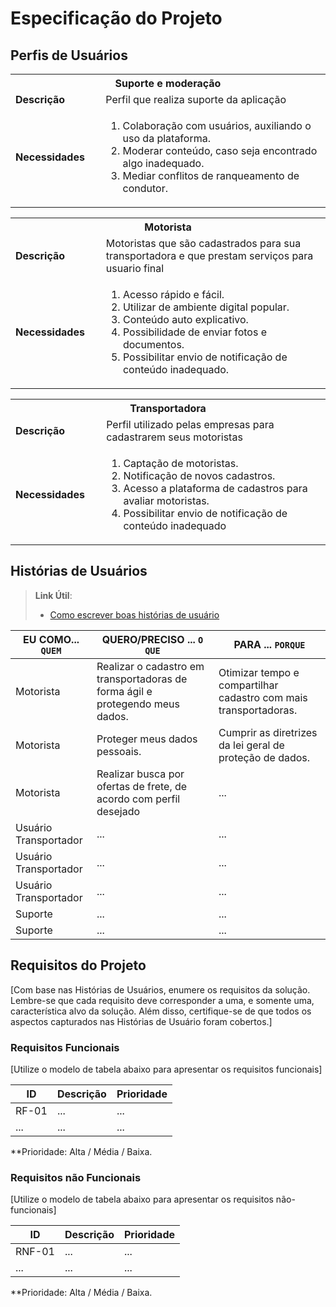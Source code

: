 # Especificação do Projeto

## Perfis de Usuários


<table>
    <tbody>
        <tr align=center>
            <th colspan="2">Suporte e moderação</th>
        </tr>
        <tr>
            <td width="150px"><b>Descrição</b></td>
            <td width="600px">Perfil que realiza suporte da aplicação</td>
        </tr>
        <tr>
            <td><b>Necessidades</b></td>
            <td>
                <ol>
                    <li>Colaboração com usuários, auxiliando o uso da plataforma.</li>
                    <li> Moderar conteúdo, caso seja encontrado algo inadequado.</li>
                    <li>Mediar conflitos de ranqueamento de condutor.</li>
                </ol>
            </td>
        </tr>
    </tbody>
</table>


<table>
   <tbody>
      <tr align=center>
         <th colspan="2">Motorista </th>
      </tr>
      <tr>
         <td width="150px"><b>Descrição</b></td>
         <td width="600px">Motoristas que são cadastrados para sua transportadora e que prestam serviços para usuario final</td>
      </tr>
      <tr>
         <td><b>Necessidades</b></td>
         <td>
            <ol>
               <li>Acesso rápido e fácil.</li>
               <li> Utilizar de ambiente digital popular. </li>
               <li>Conteúdo auto explicativo.</li>
               <li>Possibilidade de enviar fotos e documentos.</li>
               <li>Possibilitar envio de notificação de conteúdo  inadequado.</li>
            </ol>
         </td>
      </tr>
   </tbody>
</table>

<table>
   <tbody>
      <tr align=center>
         <th colspan="2">Transportadora  </th>
      </tr>
      <tr>
         <td width="150px"><b>Descrição</b></td>
         <td width="600px">Perfil utilizado pelas empresas para cadastrarem seus motoristas</td>
      </tr>
      <tr>
         <td><b>Necessidades</b></td>
         <td>
            <ol>
               <li>Captação de motoristas.</li>
               <li>  Notificação de novos cadastros. </li>
               <li>Acesso a plataforma de cadastros para avaliar motoristas.</li>
               <li> Possibilitar envio de notificação de conteúdo inadequado</li>
            </ol>
         </td>
      </tr>
   </tbody>
</table>

## Histórias de Usuários


> **Link Útil**:
> - [Como escrever boas histórias de usuário](https://medium.com/vertice/como-escrever-boas-users-stories-hist%C3%B3rias-de-usu%C3%A1rios-b29c75043fac)


|EU COMO... `QUEM`   | QUERO/PRECISO ... `O QUE` |PARA ... `PORQUE`                 |
|--------------------|---------------------------|----------------------------------|
| Motorista            | Realizar o cadastro em transportadoras de forma ágil e protegendo meus dados.                       | Otimizar tempo e compartilhar cadastro com mais transportadoras.                             |
| Motorista                | Proteger meus dados pessoais.                       | Cumprir as diretrizes da lei geral de proteção de dados.                              |
| Motorista               | Realizar busca por ofertas de frete, de acordo com perfil  desejado                       | ...                              |
| Usuário Transportador               | ...                       | ...                              |
| Usuário Transportador               | ...                       | ...                              |
| Usuário Transportador              | ...                       | ...                              |
| Suporte                | ...                       | ...                              |
| Suporte                | ...                       | ...                              |


## Requisitos do Projeto

[Com base nas Histórias de Usuários, enumere os requisitos da solução. Lembre-se que cada requisito deve corresponder a uma, e somente uma, característica alvo da solução. Além disso, certifique-se de que todos os aspectos capturados nas Histórias de Usuário foram cobertos.]

### Requisitos Funcionais

[Utilize o modelo de tabela abaixo para apresentar os requisitos funcionais]

|ID    | Descrição                | Prioridade |
|-------|---------------------------------|----|
| RF-01 |  ...                    | ...   | 
|  ...  |  ...                    | ...   |

**Prioridade: Alta / Média / Baixa. 

### Requisitos não Funcionais

[Utilize o modelo de tabela abaixo para apresentar os requisitos não-funcionais]

|ID      | Descrição               |Prioridade |
|--------|-------------------------|----|
| RNF-01 |  ...                    | ...   | 
| ...    |  ...                    | ...   | 

**Prioridade: Alta / Média / Baixa. 

